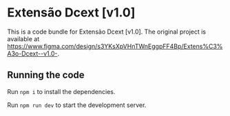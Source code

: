 
  # Extensão Dcext [v1.0]

  This is a code bundle for Extensão Dcext [v1.0]. The original project is available at https://www.figma.com/design/s3YKsXpVHnTWnEggpFF4Bp/Extens%C3%A3o-Dcext--v1.0-.

  ## Running the code

  Run `npm i` to install the dependencies.

  Run `npm run dev` to start the development server.
  